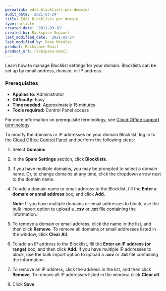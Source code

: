 ```yaml
---
permalink: edit-blocklists-per-domain/
audit_date: '2021-03-24'
title: Edit blocklists per domain
type: article
created_date: '2011-03-18'
created_by: Rackspace Support
last_modified_date: '2021-03-24'
last_modified_by: Rose Morales
product: Rackspace Email
product_url: rackspace-email
---
```


Learn how to manage Blocklist settings for your domain. Blocklists can
be set up by email address, domain, or IP address.

### Prerequisites

- **Applies to:** Administrator
- **Difficulty:** Easy
- **Time needed:** Approximately 15 minutes
- **Tools required:**  Control Panel access

For more information on prerequisite terminology, see [Cloud Office support terminology](/support/how-to/cloud-office-support-terminology).

To modify the domains or IP addresses on your domain Blocklist, log
in to the [Cloud Office Control Panel](https://cp.rackspace.com) and perform the
following steps:

1. Select **Domains**.
2. In the **Spam Settings** section, click **Blocklists**.
3. If you have multiple domains, you may be prompted to select a domain name.
    Or, to change domains at any time, click the dropdown arrow next to the
    domain name.
4. To add a domain name or email address to the Blocklist, fill the
    **Enter a domain or email address** box, and click **Add**.

    **Note**: If you have multiple domains or email addresses to block, use the
    bulk import option to upload a **.csv** or **.txt** file containing the
    information.
5. To remove a domain or email address, click the name in the list, and then
    click **Remove**. To remove all domains or email addresses listed in the
    window, click **Clear All**.
6. To add an IP address to the Blocklist, fill the **Enter an IP address (or
    range)** box, and then click **Add**. If you have multiple IP addresses to
    block, use the bulk import option to upload a **.csv** or **.txt** file
    containing the information.
7. To remove an IP address, click the address in the list, and then click
    **Remove**. To remove all IP addresses listed in the window, click **Clear
    all**.
8. Click **Save**.
